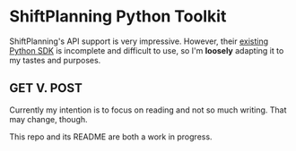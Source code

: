 ShiftPlanning Python Toolkit
============================

ShiftPlanning's API support is very impressive. However, their [existing Python
SDK](1) is incomplete and difficult to use, so I'm **loosely** adapting it to my
tastes and purposes.

GET V. POST
-----------
Currently my intention is to focus on reading and not so much writing. That may
change, though.

This repo and its README are both a work in progress.

[1]: https://github.com/shiftplanning/python-sdk
